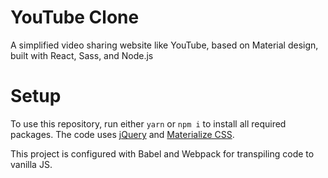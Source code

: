 # YouTube Clone
A simplified video sharing website like YouTube, based on Material design, built with React, Sass, and Node.js

# Setup
To use this repository, run either `yarn` or `npm i` to install all required packages. The code uses [jQuery](www.jquery.com) and [Materialize CSS](www.materializecss.com).  

This project is configured with Babel and Webpack for transpiling code to vanilla JS.
